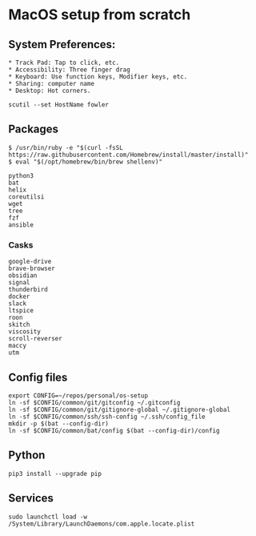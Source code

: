 # MacOS setup from scratch

## System Preferences:

    * Track Pad: Tap to click, etc.
    * Accessibility: Three finger drag
    * Keyboard: Use function keys, Modifier keys, etc.
    * Sharing: computer name
    * Desktop: Hot corners.

    scutil --set HostName fowler

## Packages

    $ /usr/bin/ruby -e "$(curl -fsSL https://raw.githubusercontent.com/Homebrew/install/master/install)"
    $ eval "$(/opt/homebrew/bin/brew shellenv)"

    python3
    bat
    helix 
    coreutilsi 
    wget
    tree
    fzf
    ansible

### Casks

    google-drive
    brave-browser 
    obsidian
    signal
    thunderbird
    docker
    slack
    ltspice
    roon
    skitch
    viscosity 
    scroll-reverser
    maccy
    utm

## Config files

    export CONFIG=~/repos/personal/os-setup
    ln -sf $CONFIG/common/git/gitconfig ~/.gitconfig
    ln -sf $CONFIG/common/git/gitignore-global ~/.gitignore-global
    ln -sf $CONFIG/common/ssh/ssh-config ~/.ssh/config_file
    mkdir -p $(bat --config-dir)
    ln -sf $CONFIG/common/bat/config $(bat --config-dir)/config

## Python

    pip3 install --upgrade pip

## Services

    sudo launchctl load -w /System/Library/LaunchDaemons/com.apple.locate.plist
